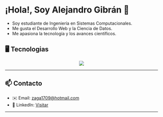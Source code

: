 # ¡Hola!, Soy Alejandro Gibrán 👋
- Soy estudiante de Ingeniería en Sistemas Computacionales.
- Me gusta el Desarrollo Web y la Ciencia de Datos.
- Me apasiona la tecnología y los avances científicos.


## 🖥️ Tecnologias
<p align="center">
  <a href="https://skillicons.dev">
    <img src="https://skillicons.dev/icons?i=py,java,html,css,django,flask,sqlite&perline=14" />
  </a>
</p>

---
## 📫 Contacto
- ✉️ Email: zaga1709@hotmail.com
- 💼 LinkedIn: [Visitar](https://www.linkedin.com/in/alejandro-gibr%C3%A1n-zavala-gonz%C3%A1lez-517384358/)

---

